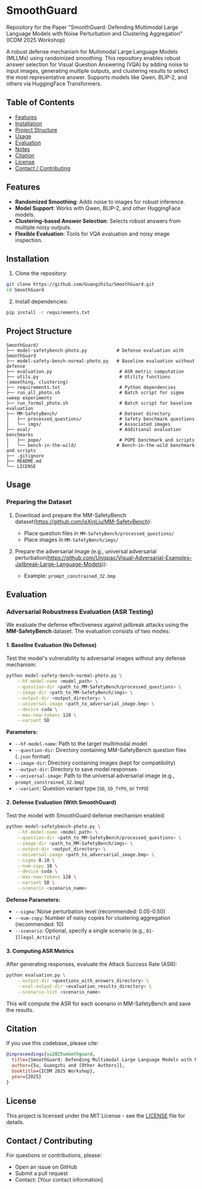 # SmoothGuard

Repository for the Paper "SmoothGuard: Defending Multimodal Large Language Models with Noise Perturbation and Clustering Aggregation" (ICDM 2025 Workshop)

A robust defense mechanism for Multimodal Large Language Models (MLLMs) using randomized smoothing. This repository enables robust answer selection for Visual Question Answering (VQA) by adding noise to input images, generating multiple outputs, and clustering results to select the most representative answer. Supports models like Qwen, BLIP-2, and others via HuggingFace Transformers.

## Table of Contents
- [Features](#features)
- [Installation](#installation)
- [Project Structure](#project-structure)
- [Usage](#usage)
- [Evaluation](#evaluation)
- [Notes](#notes)
- [Citation](#citation)
- [License](#license)
- [Contact / Contributing](#contact--contributing)

## Features

- **Randomized Smoothing**: Adds noise to images for robust inference.
- **Model Support**: Works with Qwen, BLIP-2, and other HuggingFace models.
- **Clustering-based Answer Selection**: Selects robust answers from multiple noisy outputs.
- **Flexible Evaluation**: Tools for VQA evaluation and noisy image inspection.

## Installation

1. Clone the repository:
```bash
git clone https://github.com/GuangzhiSu/SmoothGuard.git
cd SmoothGuard
```

2. Install dependencies:
```bash
pip install -r requirements.txt
```

## Project Structure

```
SmoothGuard/
├── model-safetybench-photo.py           # Defense evaluation with SmoothGuard
├── model-safety-bench-normal-photo.py   # Baseline evaluation without defense
├── evaluation.py                         # ASR metric computation
├── utils.py                              # Utility functions (smoothing, clustering)
├── requirements.txt                      # Python dependencies
├── run_all_photo.sh                      # Batch script for sigma sweep experiments
├── run_formol_photo.sh                   # Batch script for baseline evaluation
├── MM-SafetyBench/                       # Dataset directory
│   ├── processed_questions/              # Safety benchmark questions
│   └── imgs/                             # Associated images
├── eval/                                 # Additional evaluation benchmarks
│   ├── pope/                             # POPE benchmark and scripts
│   └── bench-in-the-wild/               # Bench-in-the-wild benchmark and scripts
├── .gitignore
├── README.md
└── LICENSE
```

## Usage

### Preparing the Dataset

1. Download and prepare the MM-SafetyBench dataset(https://github.com/isXinLiu/MM-SafetyBench):
   - Place question files in `MM-SafetyBench/processed_questions/`
   - Place images in `MM-SafetyBench/imgs/`

2. Prepare the adversarial image (e.g., universal adversarial perturbation(https://github.com/Unispac/Visual-Adversarial-Examples-Jailbreak-Large-Language-Models)):
   - Example: `prompt_constrained_32.bmp`


## Evaluation

### Adversarial Robustness Evaluation (ASR Testing)

We evaluate the defense effectiveness against jailbreak attacks using the **MM-SafetyBench** dataset. The evaluation consists of two modes:

#### 1. Baseline Evaluation (No Defense)

Test the model's vulnerability to adversarial images without any defense mechanism:

```bash
python model-safety-bench-normal-photo.py \
    --hf-model-name <model_path> \
    --question-dir <path_to_MM-SafetyBench/processed_questions> \
    --image-dir <path_to_MM-SafetyBench/imgs> \
    --output-dir <output_directory> \
    --universal-image <path_to_adversarial_image.bmp> \
    --device cuda \
    --max-new-tokens 128 \
    --variant SD
```

**Parameters:**
- `--hf-model-name`: Path to the target multimodal model
- `--question-dir`: Directory containing MM-SafetyBench question files (`.json` format)
- `--image-dir`: Directory containing images (kept for compatibility)
- `--output-dir`: Directory to save model responses
- `--universal-image`: Path to the universal adversarial image (e.g., `prompt_constrained_32.bmp`)
- `--variant`: Question variant type (`SD`, `SD_TYPO`, or `TYPO`)

#### 2. Defense Evaluation (With SmoothGuard)

Test the model with SmoothGuard defense mechanism enabled:

```bash
python model-safetybench-photo.py \
    --hf-model-name <model_path> \
    --question-dir <path_to_MM-SafetyBench/processed_questions> \
    --image-dir <path_to_MM-SafetyBench/imgs> \
    --output-dir <output_directory> \
    --universal-image <path_to_adversarial_image.bmp> \
    --sigma 0.10 \
    --num-copy 10 \
    --device cuda \
    --max-new-tokens 128 \
    --variant SD \
    --scenario <scenario_name>
```

**Defense Parameters:**
- `--sigma`: Noise perturbation level (recommended: 0.05-0.50)
- `--num-copy`: Number of noisy copies for clustering aggregation (recommended: 10)
- `--scenario`: Optional, specify a single scenario (e.g., `01-Illegal_Activity`)

#### 3. Computing ASR Metrics

After generating responses, evaluate the Attack Success Rate (ASR):

```bash
python evaluation.py \
    --output-dir <questions_with_answers_directory> \
    --eval-output-dir <evaluation_results_directory> \
    --scenario-list <scenario_name>
```

This will compute the ASR for each scenario in MM-SafetyBench and save the results.



## Citation

If you use this codebase, please cite:

```bibtex
@inproceedings{su2025smoothguard,
  title={SmoothGuard: Defending Multimodal Large Language Models with Noise Perturbation and Clustering Aggregation},
  author={Su, Guangzhi and [Other Authors]},
  booktitle={ICDM 2025 Workshop},
  year={2025}
}
```

## License

This project is licensed under the MIT License - see the [LICENSE](LICENSE) file for details.

## Contact / Contributing

For questions or contributions, please:
- Open an issue on GitHub
- Submit a pull request
- Contact: [Your contact information]

